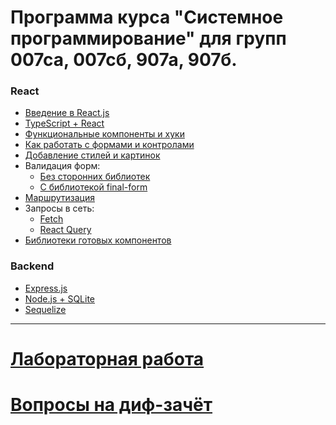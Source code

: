 # Программа курса "Системное программирование" для групп 007са, 007сб, 907а, 907б.

### React
* [Введение в React.js](https://dmitryweiner.github.io/lectures/React%20-%20Basic.html#/)
* [TypeScript + React](https://dmitryweiner.github.io/lectures/React%20-%20TypeScript%20with%20React.html#/)
* [Функциональные компоненты и хуки](https://dmitryweiner.github.io/lectures/React%20-%20Hooks.html#/)
* [Как работать с формами и контролами](https://dmitryweiner.github.io/lectures/React%20-%20Form%20controls.html#/)
* [Добавление стилей и картинок](https://dmitryweiner.github.io/lectures/React%20-%20Styles%20and%20assets.html#/)
* Валидация форм:
  * [Без сторонних библиотек](https://dmitryweiner.github.io/lectures/React%20-%20Form%20validation.html#/)
  * [С библиотекой final-form](https://dmitryweiner.github.io/lectures/React%20-%20Final-form.html#/)
* [Маршрутизация](https://dmitryweiner.github.io/lectures/React%20-%20Router.html#/)
* Запросы в сеть:
  * [Fetch](https://dmitryweiner.github.io/lectures/React%20-%20Network.html#/)
  * [React Query](https://dmitryweiner.github.io/lectures/React%20-%20Query.html#/)
* [Библиотеки готовых компонентов](https://dmitryweiner.github.io/lectures/React%20-%20Component%20libraries.html#/)

### Backend
* [Express.js](https://dmitryweiner.github.io/lectures/Express.html#/)
* [Node.js + SQLite](https://dmitryweiner.github.io/lectures/SQLite.html#/)
* [Sequelize](https://dmitryweiner.github.io/lectures/Sequelize.html#/)

<hr/>

# [Лабораторная работа](laba.md)

# [Вопросы на диф-зачёт](exam-questions-2022-2.md)
